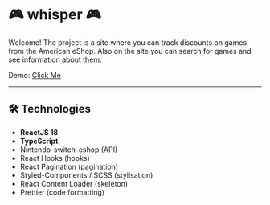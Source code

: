 # :video_game: whisper :video_game:

Welcome! The project is a site where you can track discounts on games from the American eShop. Also on the site you can search for games and see information about them.

Demo: <a href="" target="_blank">Click Me</a>

---

## :hammer_and_wrench: Technologies

- **ReactJS 18**
- **TypeScript**
- Nintendo-switch-eshop (API)
  <!-- - **Redux Toolkit** (data storage / pizza) -->
  <!-- - **React Router v6** (navigation) -->
  <!-- - **Axios + Fetch** (sending a request to the backend) -->
- React Hooks (hooks)
- React Pagination (pagination)
- Styled-Components / SCSS (stylisation)
- React Content Loader (skeleton)
  <!-- - Lodash.Debounce -->
  <!-- - React Loadable, useWhyDidYouUpdate -->
- Prettier (code formatting)
